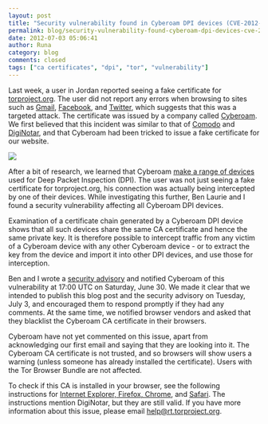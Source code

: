 ```yaml
---
layout: post
title: "Security vulnerability found in Cyberoam DPI devices (CVE-2012-3372)"
permalink: blog/security-vulnerability-found-cyberoam-dpi-devices-cve-2012-3372
date: 2012-07-03 05:06:41
author: Runa
category: blog
comments: closed
tags: ["ca certificates", "dpi", "tor", "vulnerability"]
---
```


Last week, a user in Jordan reported seeing a fake certificate for [torproject.org](https://torproject.org/). The user did not report any errors when browsing to sites such as [Gmail](https://gmail.com), [Facebook](https://facebook.com), and [Twitter](https://twitter.com/), which suggests that this was a targeted attack. The certificate was issued by a company called [Cyberoam](http://www.cyberoam.com/). We first believed that this incident was similar to that of [Comodo](https://blog.torproject.org/blog/detecting-certificate-authority-compromises-and-web-browser-collusion) and [DigiNotar](https://blog.torproject.org/blog/diginotar-debacle-and-what-you-should-do-about-it), and that Cyberoam had been tricked to issue a fake certificate for our website.

  
 ![](https://media.torproject.org/image/blog-images/2012-07-03-screenshot-cyberoam-cropped.png)  

After a bit of research, we learned that Cyberoam [make a range of devices](http://www.cyberoamworks.com/) used for Deep Packet Inspection (DPI). The user was not just seeing a fake certificate for torproject.org, his connection was actually being intercepted by one of their devices. While investigating this further, Ben Laurie and I found a security vulnerability affecting all Cyberoam DPI devices.

Examination of a certificate chain generated by a Cyberoam DPI device shows that all such devices share the same CA certificate and hence the same private key. It is therefore possible to intercept traffic from any victim of a Cyberoam device with any other Cyberoam device - or to extract the key from the device and import it into other DPI devices, and use those for interception.

Ben and I wrote a [security advisory](https://media.torproject.org/misc/2012-07-03-cyberoam-CVE-2012-3372.txt) and notified Cyberoam of this vulnerability at 17:00 UTC on Saturday, June 30. We made it clear that we intended to publish this blog post and the security advisory on Tuesday, July 3, and encouraged them to respond promptly if they had any comments. At the same time, we notified browser vendors and asked that they blacklist the Cyberoam CA certificate in their browsers.

Cyberoam have not yet commented on this issue, apart from acknowledging our first email and saying that they are looking into it. The Cyberoam CA certificate is not trusted, and so browsers will show users a warning (unless someone has already installed the certificate). Users with the Tor Browser Bundle are not affected.

To check if this CA is installed in your browser, see the following instructions for [Internet Explorer, Firefox, Chrome](http://blog.devantis.com/?p=79), and [Safari](http://fairerplatform.com/2011/09/how-to-disable-diginotar-ssl-certificate/). The instructions mention DigiNotar, but they are still valid. If you have more information about this issue, please email [help@rt.torproject.org](mailto:help@rt.torproject.org).

